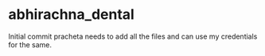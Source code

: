 # abhirachna_dental

Initial commit pracheta needs to add all the files and can use my credentials for the same.

